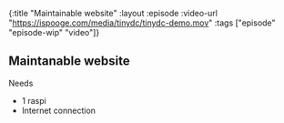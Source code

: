 {:title "Maintainable website"
 :layout :episode
 :video-url "https://ispooge.com/media/tinydc/tinydc-demo.mov"
 :tags ["episode" "episode-wip" "video"]}

## Maintanable website

Needs

* 1 raspi
* Internet connection
